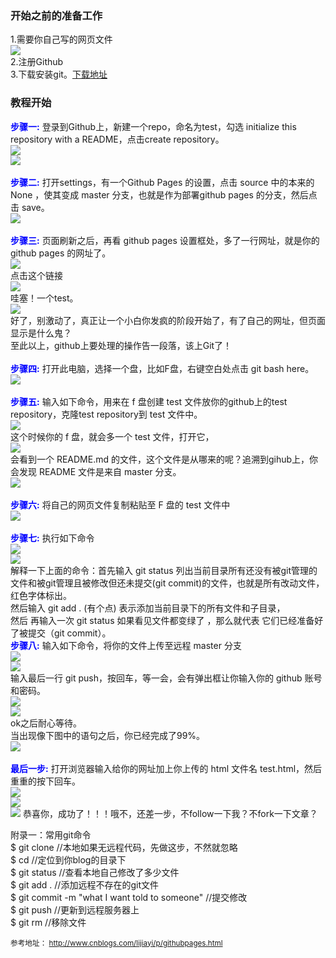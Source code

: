 ### 开始之前的准备工作
1.需要你自己写的网页文件  
![](https://github.com/LucienJan/How-to-preview-your-HTML-on-github/raw/master/images/1.png)  
2.注册Github  
3.下载安装git。[下载地址](https://git-scm.com/downloads)

### 教程开始  
<strong style="color:blue;">步骤一:</strong>
登录到Github上，新建一个repo，命名为test，勾选 initialize this repository with a README，点击create repository。  
![](https://github.com/LucienJan/How-to-preview-your-HTML-on-github/raw/master/images/2.png)  
![](https://github.com/LucienJan/How-to-preview-your-HTML-on-github/raw/master/images/3.png)  
<br />
<strong style="color:blue;">步骤二:</strong>
打开settings，有一个Github Pages 的设置，点击 source 中的本来的 None ，使其变成 master 分支，也就是作为部署github pages 的分支，然后点击 save。  
![](https://github.com/LucienJan/How-to-preview-your-HTML-on-github/raw/master/images/4.png)  
<br />
<strong style="color:blue;">步骤三:</strong>
页面刷新之后，再看 github pages 设置框处，多了一行网址，就是你的 github pages 的网址了。  
![](https://github.com/LucienJan/How-to-preview-your-HTML-on-github/raw/master/images/5.png)  
点击这个链接  
![](https://github.com/LucienJan/How-to-preview-your-HTML-on-github/raw/master/images/6.png)  
哇塞！一个test。  
![](https://github.com/LucienJan/How-to-preview-your-HTML-on-github/raw/master/images/7.jpg)  
好了，别激动了，真正让一个小白你发疯的阶段开始了，有了自己的网址，但页面显示是什么鬼？  
至此以上，github上要处理的操作告一段落，该上Git了！  
<br />
<strong style="color:blue;">步骤四:</strong>
打开此电脑，选择一个盘，比如F盘，右键空白处点击 git bash here。  
![](https://github.com/LucienJan/How-to-preview-your-HTML-on-github/raw/master/images/8.png)  
<br />
<strong style="color:blue;">步骤五:</strong>
输入如下命令，用来在 f 盘创建 test 文件放你的github上的test repository，克隆test repository到 test 文件中。  
![](https://github.com/LucienJan/How-to-preview-your-HTML-on-github/raw/master/images/9.png)  
这个时候你的 f 盘，就会多一个 test 文件，打开它，  
![](https://github.com/LucienJan/How-to-preview-your-HTML-on-github/raw/master/images/10.png)  
会看到一个 README.md 的文件，这个文件是从哪来的呢？追溯到gihub上，你会发现 README 文件是来自 master 分支。  
![](https://github.com/LucienJan/How-to-preview-your-HTML-on-github/raw/master/images/11.jpg)  
<br />
<strong style="color:blue;">步骤六:</strong>
将自己的网页文件复制粘贴至 F 盘的 test 文件中  
![](https://github.com/LucienJan/How-to-preview-your-HTML-on-github/raw/master/images/12.png)  
<br />
<strong style="color:blue;">步骤七:</strong>
执行如下命令  
![](https://github.com/LucienJan/How-to-preview-your-HTML-on-github/raw/master/images/13.png)  
![](https://github.com/LucienJan/How-to-preview-your-HTML-on-github/raw/master/images/14.png)  
解释一下上面的命令：首先输入  git status   列出当前目录所有还没有被git管理的文件和被git管理且被修改但还未提交(git commit)的文件，也就是所有改动文件，红色字体标出。  
然后输入 git add .  (有个点) 表示添加当前目录下的所有文件和子目录，  
然后 再输入一次 git status 如果看见文件都变绿了 ，那么就代表 它们已经准备好了被提交（git commit）。
<br />
<strong style="color:blue;">步骤八:</strong>
输入如下命令，将你的文件上传至远程 master 分支  
![](https://github.com/LucienJan/How-to-preview-your-HTML-on-github/raw/master/images/15.png)  
![](https://github.com/LucienJan/How-to-preview-your-HTML-on-github/raw/master/images/16.png)  
输入最后一行 git push，按回车，等一会，会有弹出框让你输入你的 github 账号和密码。  
![](https://github.com/LucienJan/How-to-preview-your-HTML-on-github/raw/master/images/17.png)  
![](https://github.com/LucienJan/How-to-preview-your-HTML-on-github/raw/master/images/18.png)  
ok之后耐心等待。  
当出现像下图中的语句之后，你已经完成了99%。  
![](https://github.com/LucienJan/How-to-preview-your-HTML-on-github/raw/master/images/19.png)  
<br />
<strong style="color:blue;">最后一步:</strong>
打开浏览器输入给你的网址加上你上传的 html 文件名 test.html，然后重重的按下回车。  
![](https://github.com/LucienJan/How-to-preview-your-HTML-on-github/raw/master/images/20.png)  
![](https://github.com/LucienJan/How-to-preview-your-HTML-on-github/raw/master/images/21.png)  
![](https://github.com/LucienJan/How-to-preview-your-HTML-on-github/raw/master/images/22.png)
恭喜你，成功了！！！哦不，还差一步，不follow一下我？不fork一下文章？
<br />

附录一：常用git命令  
$ git clone		//本地如果无远程代码，先做这步，不然就忽略  
$ cd			//定位到你blog的目录下  
$ git status	//查看本地自己修改了多少文件  
$ git add .		//添加远程不存在的git文件  
$ git commit -m "what I want told to someone" //提交修改  
$ git push		//更新到远程服务器上  
$ git rm		//移除文件  




<sub>参考地址：
<a target="_blank" href="http://www.cnblogs.com/lijiayi/p/githubpages.html">http://www.cnblogs.com/lijiayi/p/githubpages.html</a>
</sub>
